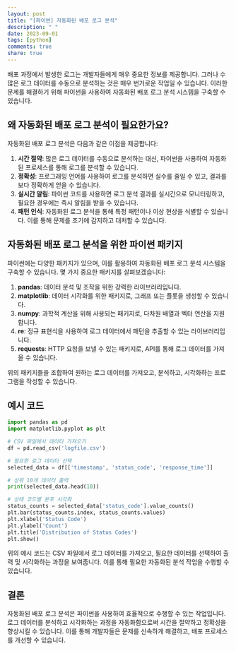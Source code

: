 ```yaml
---
layout: post
title: "[파이썬] 자동화된 배포 로그 분석"
description: " "
date: 2023-09-01
tags: [python]
comments: true
share: true
---
```


배포 과정에서 발생한 로그는 개발자들에게 매우 중요한 정보를 제공합니다. 그러나 수많은 로그 데이터를 수동으로 분석하는 것은 매우 번거로운 작업일 수 있습니다. 이러한 문제를 해결하기 위해 파이썬을 사용하여 자동화된 배포 로그 분석 시스템을 구축할 수 있습니다.

## 왜 자동화된 배포 로그 분석이 필요한가요?

자동화된 배포 로그 분석은 다음과 같은 이점을 제공합니다:

1. **시간 절약**: 많은 로그 데이터를 수동으로 분석하는 대신, 파이썬을 사용하여 자동화된 프로세스를 통해 로그를 분석할 수 있습니다.
2. **정확성**: 프로그래밍 언어를 사용하여 로그를 분석하면 실수를 줄일 수 있고, 결과를 보다 정확하게 얻을 수 있습니다.
3. **실시간 알림**: 파이썬 코드를 사용하면 로그 분석 결과를 실시간으로 모니터링하고, 필요한 경우에는 즉시 알림을 받을 수 있습니다.
4. **패턴 인식**: 자동화된 로그 분석을 통해 특정 패턴이나 이상 현상을 식별할 수 있습니다. 이를 통해 문제를 조기에 감지하고 대처할 수 있습니다.

## 자동화된 배포 로그 분석을 위한 파이썬 패키지

파이썬에는 다양한 패키지가 있으며, 이를 활용하여 자동화된 배포 로그 분석 시스템을 구축할 수 있습니다. 몇 가지 중요한 패키지를 살펴보겠습니다:

1. **pandas**: 데이터 분석 및 조작을 위한 강력한 라이브러리입니다.
2. **matplotlib**: 데이터 시각화를 위한 패키지로, 그래프 또는 플롯을 생성할 수 있습니다.
3. **numpy**: 과학적 계산을 위해 사용되는 패키지로, 다차원 배열과 벡터 연산을 지원합니다.
4. **re**: 정규 표현식을 사용하여 로그 데이터에서 패턴을 추출할 수 있는 라이브러리입니다.
5. **requests**: HTTP 요청을 보낼 수 있는 패키지로, API를 통해 로그 데이터를 가져올 수 있습니다.

위의 패키지들을 조합하여 원하는 로그 데이터를 가져오고, 분석하고, 시각화하는 프로그램을 작성할 수 있습니다.

## 예시 코드

```python
import pandas as pd
import matplotlib.pyplot as plt

# CSV 파일에서 데이터 가져오기
df = pd.read_csv('logfile.csv')

# 필요한 로그 데이터 선택
selected_data = df[['timestamp', 'status_code', 'response_time']]

# 상위 10개 데이터 출력
print(selected_data.head(10))

# 상태 코드별 분포 시각화
status_counts = selected_data['status_code'].value_counts()
plt.bar(status_counts.index, status_counts.values)
plt.xlabel('Status Code')
plt.ylabel('Count')
plt.title('Distribution of Status Codes')
plt.show()
```

위의 예시 코드는 CSV 파일에서 로그 데이터를 가져오고, 필요한 데이터를 선택하여 출력 및 시각화하는 과정을 보여줍니다. 이를 통해 필요한 자동화된 분석 작업을 수행할 수 있습니다.

## 결론

자동화된 배포 로그 분석은 파이썬을 사용하여 효율적으로 수행할 수 있는 작업입니다. 로그 데이터를 분석하고 시각화하는 과정을 자동화함으로써 시간을 절약하고 정확성을 향상시킬 수 있습니다. 이를 통해 개발자들은 문제를 신속하게 해결하고, 배포 프로세스를 개선할 수 있습니다.